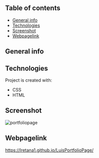 ## Table of contents
* [General info](#general-info)
* [Technologies](#technologies)
* [Screenshot](#screenshot)
* [Webpagelink](#Webpagelink)

## General info

	
## Technologies
Project is created with:
* CSS
* HTML

## Screenshot
![portfoliopage](/assets/images/preview.png?raw=true "LuisPortfolioPage")

## Webpagelink
https://lretana1.github.io/LuisPortfolioPage/
